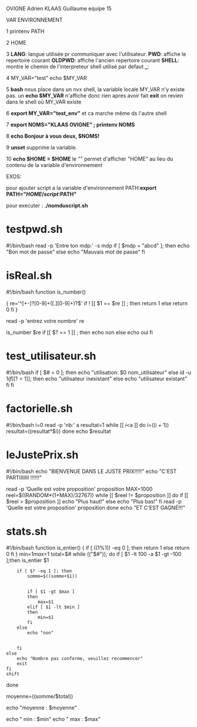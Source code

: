 OVIGNE Adrien
KLAAS Guillaume
equipe 15


VAR ENVIRONNEMENT

1 printenv PATH

2 HOME

3 **LANG**: langue utilisée pr communiquer avec l'utilisateur. **PWD**: affiche le repertoire courant **OLDPWD**: affiche l'ancien repertoire courant **SHELL**:  montre le chemin de l'interpreteur shell utilisé par defaut **_**:

4 MY_VAR="test"
	echo $MY_VAR

5 **bash** nous place dans un nvx shell, la variable locale MY\_VAR n'y existe pas. un **echo $MY\_VAR** n'affiche donc rien apres avoir fait **exit** on revien dans le shell où MY\_VAR existe

6 **export MY_VAR="test_env"** et ca marche même ds l'autre shell

7 **export NOMS="KLAAS OVIGNE" ; printenv NOMS**

8 **echo Bonjour à vous deux, $NOMS!**
 
9 **unset** supprime la variable.
 
10 **echo \$HOME = $HOME** le "\" permet d'afficher "HOME" au lieu du contenu de la variable d'environnement

EXOS:

pour ajouter script a la variable d'environnement PATH:**export PATH="$HOME/script:$PATH"**

pour executer : **./nomduscript.sh**

# testpwd.sh

#!/bin/bash
read -p 'Entre ton mdp:' -s mdp
if [ $mdp = "abcd" ]; then
	echo "Bon mot de passe"
else
	echo "Mauvais mot de passe"
fi

# isReal.sh

#!/bin/bash
function is_number()

{
re='^[+-]?[0-9]+([.][0-9]+)?$'
if ! [[ $1 =~ $re ]] ; then
	return 1
else
	return 0
fi
}

read -p 'entrez votre nombre' re

is_number $re
if [[ $? == 1 ]] ; then
echo non
else
echo oui
fi



# test_utilisateur.sh
#!/bin/bash
if [ $# = 0 ]; then
	echo "utilisation: $0 nom_utilisateur"
else
	id -u $1
	if [[$? = 1]]; then
		echo "utilisateur inexistant"
	else
		echo "utilisateur existant"
	fi
fi


# factorielle.sh
#!/bin/bash
i=0
read -p 'nb:' a
resultat=1
while [[ $i<$a ]]
	do
		i=$(($i + 1))
		resultat=$(($resultat*$i))
	done
echo $resultat

# leJustePrix.sh
#!/bin/bash
echo "BIENVENUE DANS LE JUSTE PRIX!!!!!"
echo "C'EST PARTIIIIIII !!!!!!"

read -p 'Quelle est votre proposition' proposition
MAX=1000
reel=$((RANDOM*(1+MAX)/32767))
while [[ $reel != $proposition ]]
	do
		if [[ $reel > $proposition ]]
			echo "Plus haut!"
		else
			echo "Plus bas!"
		fi
	read -p 'Quelle est votre proposition' proposition
	done
echo "ET C'EST GAGNÉ!!!"




# stats.sh

#!/bin/bash
function is_entier() {
	if [ $(($1%1)) -eq 0 ]; then
		return 1
	else
		return 0
	fi
}
min=$1
max=$1
total=$#
while (("$#")); do
	if [ $1 -lt 100 -a $1 -gt -100 ];then
		is_entier $1
		
		if [ $? -eq 1 ]; then
			somme=$((somme+$1))
			
	
			if [ $1 -gt $max ]
			then
				max=$1
			elif [ $1 -lt $min ]
			then
				min=$1
			fi
		else
			echo "non"
			
		
		fi
	else
		echo "Nombre pas conforme, veuillez recommencer"
		exit
	fi
	shift
done

moyenne=$(($somme/$total))

echo "moyenne : $moyenne"

echo " min : $min"
echo " max : $max"


